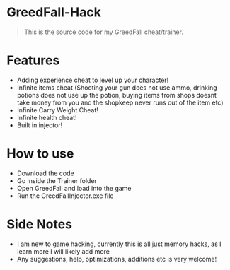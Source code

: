 # GreedFall-Hack
> This is the source code for my GreedFall cheat/trainer.

# Features
- Adding experience cheat to level up your character!
- Infinite items cheat (Shooting your gun does not use ammo, drinking potions does not use up the potion, buying items from shops doesnt take money from you and the shopkeep never runs out of the item etc)
- Infinite Carry Weight Cheat!
- Infinite health cheat!
- Built in injector!

# How to use
- Download the code
- Go inside the Trainer folder
- Open GreedFall and load into the game
- Run the GreedFallInjector.exe file

# Side Notes
- I am new to game hacking, currently this is all just memory hacks, as I learn more I will likely add more
- Any suggestions, help, optimizations, additions etc is very welcome!
